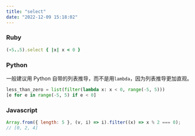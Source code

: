 ```yaml
---
title: "select"
date: "2022-12-09 15:18:02"
---
```


### Ruby

```ruby
(-5..5).select { |x| x < 0 }
```

### Python

一般建议用 Python 自带的列表推导，而不是用`lambda`，因为列表推导更加直观。

```python
less_than_zero = list(filter(lambda x: x < 0, range(-5, 5)))
[e for e in range(-5, 5) if e < 0]
```

### Javascript

```javascript
Array.from({ length: 5 }, (v, i) => i).filter((x) => x % 2 === 0);
// [0, 2, 4]
```
